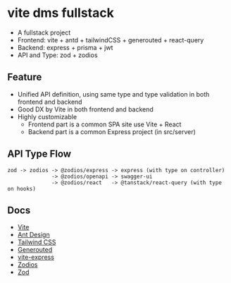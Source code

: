 # vite dms fullstack

- A fullstack project
- Frontend: vite + antd + tailwindCSS + generouted + react-query
- Backend: express + prisma + jwt
- API and Type: zod + zodios

## Feature

- Unified API definition, using same type and type validation in both frontend and backend
- Good DX by Vite in both frontend and backend
- Highly customizable
  - Frontend part is a common SPA site use Vite + React
  - Backend part is a common Express project (in src/server)

## API Type Flow

```text
zod -> zodios -> @zodios/express -> express (with type on controller)
              -> @zodios/openapi -> swagger-ui
              -> @zodios/react   -> @tanstack/react-query (with type on hooks)
```

## Docs

- [Vite](https://vitejs.dev/)
- [Ant Design](https://ant.design/)
- [Tailwind CSS](https://tailwindcss.com/)
- [Generouted](https://github.com/oedotme/generouted)
- [vite-express](https://github.com/szymmis/vite-express)
- [Zodios](https://www.zodios.org/)
- [Zod](https://zod.dev/)
